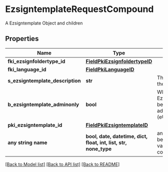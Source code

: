 # EzsigntemplateRequestCompound

A Ezsigntemplate Object and children

## Properties
Name | Type | Description | Notes
------------ | ------------- | ------------- | -------------
**fki_ezsignfoldertype_id** | [**FieldPkiEzsignfoldertypeID**](FieldPkiEzsignfoldertypeID.md) |  | 
**fki_language_id** | [**FieldPkiLanguageID**](FieldPkiLanguageID.md) |  | 
**s_ezsigntemplate_description** | **str** | The description of the Ezsigntemplate | 
**b_ezsigntemplate_adminonly** | **bool** | Whether the Ezsigntemplate can be accessed by admin users only (eUserType&#x3D;Normal) | 
**pki_ezsigntemplate_id** | [**FieldPkiEzsigntemplateID**](FieldPkiEzsigntemplateID.md) |  | [optional] 
**any string name** | **bool, date, datetime, dict, float, int, list, str, none_type** | any string name can be used but the value must be the correct type | [optional]

[[Back to Model list]](../README.md#documentation-for-models) [[Back to API list]](../README.md#documentation-for-api-endpoints) [[Back to README]](../README.md)


